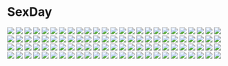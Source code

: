 # SexDay
![](https://konachan.com/image/8e4ddc5cf50cacda7a78c441e810c32c/Konachan.com%20-%2010845%20blush%20bow%20brown_hair%20chocolat_maid_cafe_curio%20dress%20drink%20food%20loli%20maid%20nekonyan%20ribbons%20short_hair%20thighhighs%20wristwear%20yellow_eyes%20yuuki_suzu.jpg)
![](https://konachan.com/jpeg/5e474c0649edcfc53de775037b2007a4/Konachan.com%20-%20274230%20aqua_eyes%20bed%20bell%20blonde_hair%20blush%20bow%20catgirl%20collar%20fang%20long_hair%20nopan%20original%20ribbons%20shirt%20skirt%20tail%20thighhighs%20twintails%20wristwear.jpg)
![](https://konachan.com/jpeg/f23c63ec7f30353b59ccc0369e91fbd5/Konachan.com%20-%20207277%20aqua_eyes%20aqua_hair%20ayasaki_yuu%20bikini%20blush%20boku_to_koi_suru_ponkotsu_akuma%20braids%20breasts%20cleavage%20game_cg%20sayori%20smile%20swimsuit.jpg)
![](https://konachan.com/jpeg/53c3a985b8407ee90ad5eeb89d0144f0/Konachan.com%20-%2050845%20minami-ke%20school_uniform%20uchida_yuka.jpg)
![](https://konachan.com/image/0f52772390ddc0ff1459b1a0a65022d7/Konachan.com%20-%2075843%20katana%20kill_bill%20natsume_aya%20parody%20sword%20tenjou_tenge%20weapon.jpg)
![](https://konachan.com/jpeg/d26e8963ef7ed3682ec6b92576c82669/Konachan.com%20-%2031278%20censored%20game_cg%20lyrical_lyric%20marmalade%20mikeou%20penis.jpg)
![](https://konachan.com/jpeg/f990da5b0c36b2a0a293d09ea8f39877/Konachan.com%20-%20277694%20anthropomorphism%20ass%20gloves%20hat%20kantai_collection%20panties%20pantyhose%20signed%20skirt%20skirt_lift%20underwear%20uniform%20yukimasa_%28nkk145%29.jpg)
![](https://konachan.com/image/9c82d5b242b4dedc186a818793006800/Konachan.com%20-%2044605%20animal%20bird%20blue_eyes%20headphones%20long_hair%20megurine_luka%20pink_hair%20vocaloid.jpg)
![](https://konachan.com/image/a5c0ede97e8efe70c2e5ffc8896a3795/Konachan.com%20-%2034171%20ayanami_rei%20bodysuit%20neon_genesis_evangelion%20skintight.jpg)
![](https://konachan.com/image/ea766d54984a793a8af6f88a245e33b0/Konachan.com%20-%20118601%20ben-to%20blonde_hair%20blue_eyes%20brown_eyes%20hirata_katsuzou%20shaga_ayame%20swimsuit%20white_hair%20yarizui_sen.jpg)
![](https://konachan.com/image/f72b5aee72ecdcfe62e9dc5508f31eb3/Konachan.com%20-%20151055%20blood%20blue_eyes%20brown_hair%20doll%20dress%20flowers%20gary_%28ib%29%20ib%20ib_%28ib%29%20long_hair%20mary_%28ib%29%20nunucco%20purple_eyes%20purple_hair%20red_eyes%20rose%20short_hair%20skirt.jpg)
![](https://konachan.com/image/eceea61f4198fb863adc54bb793f0599/Konachan.com%20-%20137634%20animal%20bird%20clouds%20dragon%20gray_hair%20horns%20ibaraki%20kimono%20long_hair%20male%20mask%20original%20pixiv_fantasia%20pointed_ears%20sky%20wings%20yellow_eyes.jpg)
![](https://konachan.com/image/da5fb792a1ee0e35730e91c8ae5a9da7/Konachan.com%20-%2035320%20tagme.jpg)
![](https://konachan.com/image/8b26fa0c33c212d1a3ab575dca4a0549/Konachan.com%20-%20170084%20black_hair%20blue_eyes%20brown_eyes%20brown_hair%20chibi%20group%20headband%20headphones%20isuzu_hana%20long_hair%20orange_hair%20reizei_mako%20short_hair%20siraha%20weapon.jpg)
![](https://konachan.com/jpeg/3e23faaa1262f659368ee29509a44170/Konachan.com%20-%20209349%20animal_ears%20bed%20blue_eyes%20blush%20brown_hair%20doggirl%20fang%20long_hair%20naked_shirt%20original%20plan_%28planhaplalan%29%20sideboob%20tail%20wink.jpg)
![](https://konachan.com/jpeg/de85e24321b2ad11152a13390aaf414b/Konachan.com%20-%20202774%20anus%20ass%20benifuji_yuria%20blue_eyes%20blush%20censored%20clochette%20cum%20game_cg%20long_hair%20nipples%20nude%20oshiki_hitoshi%20pink_hair%20pussy%20pussy_juice%20twintails.jpg)
![](https://konachan.com/image/1a1db5f41cd76d53d9d653598ddd8c0b/Konachan.com%20-%20252814%20blush%20breasts%20condom%20flowers%20long_hair%20nipples%20no_bra%20noodle-y%20panties%20pink_eyes%20pink_hair%20skirt%20tattoo%20tie%20twintails%20underwear%20vocaloid%20watermark.jpg)
![](https://konachan.com/image/1aabd21a865c52435b1c644dba04e64d/Konachan.com%20-%20240647%20blonde_hair%20blush%20bow%20braids%20dress%20flowers%20hat%20kirisame_marisa%20long_hair%20rain%20socks%20tagme_%28artist%29%20touhou%20water%20witch%20witch_hat.jpg)
![](https://konachan.com/jpeg/978e2d41e9354f8cdbdebfa6eee78203/Konachan.com%20-%20237481%20aliasing%20ass%20black_hair%20blush%20gray_eyes%20matsunaga_kouyou%20original%20skirt%20swimsuit%20white.jpg)
![](https://konachan.com/jpeg/2b27034f1f454473f53b2c292cc32861/Konachan.com%20-%20192066%20akisha%20animal_ears%20ass%20blue_hair%20catgirl%20cirno%20fairy%20grass%20loli%20panties%20short_hair%20sleeping%20socks%20striped_panties%20tail%20touhou%20underwear%20wings.jpg)
![](https://konachan.com/jpeg/8ef814f634cee88a8254d2febef23f12/Konachan.com%20-%20199084%20black_hair%20breasts%20game_cg%20giga%20kamura_masaki%20kino_%28kino_konomi%29%20long_hair%20navel%20nipples%20nude%20ponytail%20shirogane_x_spirits%21%20sleeping%20wet.jpg)
![](https://konachan.com/jpeg/34e246792a470c37e9a7b3655dc16d5e/Konachan.com%20-%20263234%20animal%20bed%20brown_hair%20cat%20long_hair%20original%20ryuga_%28balius%29%20sleeping.jpg)
![](https://konachan.com/jpeg/2f9d98f265ef9cec1be1acb88f5d2988/Konachan.com%20-%20217160%20blonde_hair%20cropped%20don%27t_starve%20gray_eyes%20long_hair%20mirror%20skirt%20soulnightwish%20waifu2x%20wendy_%28don%27t_starve%29.jpg)
![](https://konachan.com/jpeg/0dc03c3e70d5ca01a9fcfa9ba6dd85c2/Konachan.com%20-%20276654%202girls%20bikini%20blush%20brown_hair%20clouds%20girls_frontline%20green_eyes%20hat%20long_hair%20navel%20ponytail%20purple_eyes%20purple_hair%20scan%20sky%20swimsuit.jpg)
![](https://konachan.com/image/2df38d92e3ba758d89638b3fd7fae58a/Konachan.com%20-%20191549%20android_18%20ass%20dragonball%20raburebo%20skintight.jpg)
![](https://konachan.com/jpeg/fb7767190d75f54366ed4f405376f125/Konachan.com%20-%20281627%20black_hair%20blush%20breast_hold%20breasts%20chitanda_eru%20green_eyes%20hyouka%20long_hair%20male%20oreki_houtarou%20purple_eyes%20school_uniform%20short_hair%20signed.jpg)
![](https://konachan.com/jpeg/3c0f8ce366dacfb82cbf7c79b28f0508/Konachan.com%20-%20306823%20gray_hair%20long_hair%20naruwe%20original%20polychromatic%20weapon.jpg)
![](https://konachan.com/jpeg/5d18fd8b4f8dac13e29e6ddbff3aa293/Konachan.com%20-%20135102%202girls%20black_hair%20blue_eyes%20blush%20brown_hair%20cura%20drink%20flat_chest%20game_cg%20gloves%20kneehighs%20loli%20long_hair%20lose%20monobeno%20short_hair%20shorts%20twintails.jpg)
![](https://konachan.com/image/ef2ba161cee1fb1a80c02f919f8f7a01/Konachan.com%20-%20201123%20blush%20boots%20breasts%20brown_eyes%20brown_hair%20byruu%20cleavage%20dress%20gloves%20headdress%20long_hair%20love_live%21_school_idol_project%20minami_kotori%20petals.jpg)
![](https://konachan.com/jpeg/2c8da0accdc35cc25e97bb2e98c6a346/Konachan.com%20-%20233760%20aqua_eyes%20blush%20bow%20braids%20breasts%20dress%20drink%20food%20glasses%20gloves%20group%20hat%20headband%20horns%20kimono%20long_hair%20pizza%20red_eyes%20red_hair%20skirt%20tie%20weapon.jpg)
![](https://konachan.com/image/dc2877394fa52cdb0005218e0754c33e/Konachan.com%20-%2037940%20aquaplus%20game_cg%20leaf%20mitsumi_misato%20to_heart%20to_heart_2%20yuzuhara_konomi.jpg)
![](https://konachan.com/jpeg/0210ba3c7cc0e022bad0ee41eb1b4e34/Konachan.com%20-%20232576%20anou_touko%20blonde_hair%20blush%20breasts%20cake%20caramel_box%20drink%20food%20game_cg%20norita%20purple_eyes%20school_uniform%20semiramis_no_tenbin%20short_hair%20tie.jpg)
![](https://konachan.com/image/db47ca262621c5b3204671c5ede779fa/Konachan.com%20-%2081443%20black_rock_shooter%20bow%20dress%20fire%20gothic%20green_eyes%20horns%20lolita_fashion%20scythe%20skull%20sky%20takanashi_yomi%20weapon.jpg)
![](https://konachan.com/jpeg/b29bad6ee1655fb3c3093539ed3ad924/Konachan.com%20-%20250520%20annin_doufu%20black_hair%20brown_eyes%20dress%20group%20idolmaster%20instrument%20loli%20long_hair%20music%20necklace%20paper%20piano%20ponytail%20sasaki_chie%20skirt%20twintails.jpg)
![](https://konachan.com/image/6909351ef0d01ba6366179ae2682d944/Konachan.com%20-%20147423%20animal%20fan%20fish%20hakurei_reimu%20japanese_clothes%20miko%20sakia%20touhou%20water.jpg)
![](https://konachan.com/image/a0e739e0456474618841820556ac0115/Konachan.com%20-%20180866%20black_hair%20glasses%20katana%20kuina_%28escapegoat%29%20long_hair%20original%20pantyhose%20school_uniform%20skirt%20sword%20water%20weapon%20yellow_eyes.jpg)
![](https://konachan.com/image/0fcd03a0609037e7b55b9f5710194006/Konachan.com%20-%205353%20to_heart.jpg)
![](https://konachan.com/jpeg/43dcbd83c085d7029993138461da6d69/Konachan.com%20-%20126216%20bra%20flowers%20long_hair%20nipples%20nopan%20original%20petals%20see_through%20thighhighs%20tinkerbell%20tinkle%20underwear.jpg)
![](https://konachan.com/jpeg/a708b2ebdbac13e48e89aea2ba30231b/Konachan.com%20-%20305858%20ass%20breasts%20cleavage%20houchi_shoujo%20long_hair%20mrpeanut_88%20thighhighs%20twintails.jpg)
![](https://konachan.com/image/ff133521ab30ad52aa7a0bfabe859fb5/Konachan.com%20-%20221898%20admiral_%28kancolle%29%20anthropomorphism%20fingering%20kantai_collection%20komone_ushio%20mutsuki_%28kancolle%29.jpg)
![](https://konachan.com/image/ef3298003c687776a2d8c9d9f96de177/Konachan.com%20-%2010268%20blonde_hair%20dress%20green_eyes%20long_hair%20mikeou%20pink_chuchu.jpg)
![](https://konachan.com/image/d590374290169b5d964fbba11c336598/Konachan.com%20-%20119506%20blue_eyes%20breasts%20censored%20christmas%20gloves%20hong_meiling%20long_hair%20nipples%20nopan%20pussy%20red_hair%20shirt_lift%20syroh%20touhou.jpg)
![](https://konachan.com/image/3b090cdab3141a9881e392fa94b64f96/Konachan.com%20-%2042006%20kamishirasawa_keine%20touhou.jpg)
![](https://konachan.com/jpeg/f9349cad5e422fd1facea6dfe2ec215a/Konachan.com%20-%20173554%203rd_eye%20akashi_%28gensou_no_idea%29%20blue_eyes%20blush%20brown_hair%20clouds%20game_cg%20gensou_no_idea%20himawari_%28gensou_no_idea%29%20long_hair%20night%20red_hair%20twintails.jpg)
![](https://konachan.com/jpeg/da24dabb9a672e1799467cf75940aaad/Konachan.com%20-%20269387%202girls%20blush%20elbow_gloves%20fang%20fate_%28series%29%20gloves%20loli%20long_hair%20navel%20pink_eyes%20tattoo%20thighhighs%20toraishi_666%20twintails%20white_hair%20wings.jpg)
![](https://konachan.com/jpeg/40e4ff2b2aa1e0912861660689b35196/Konachan.com%20-%20286576%20ass%20breasts%20cameltoe%20catgirl%20fang%20gloves%20koumo%20long_hair%20nipples%20panties%20pantyhose%20red_eyes%20red_hair%20shorts%20skintight%20underwear%20wink%20xenoblade.jpg)
![](https://konachan.com/image/22dba38e50772b551b0bad3a14085b86/Konachan.com%20-%2073122%20akino_shin%20bicolored_eyes%20food%20galge.com%20logo%20long_hair%20nipples%20original%20panties%20purple_hair%20thighhighs%20underwear.jpg)
![](https://konachan.com/image/15e13558865b964a7539c26a013ce7b6/Konachan.com%20-%2025528%20blue%20eureka%20eureka_seven.jpeg)
![](https://konachan.com/image/957aa47a6ef3357fdde048203063e84b/Konachan.com%20-%20305257%20baikalseal%20black_hair%20kamado_nezuko%20kimetsu_no_yaiba%20long_hair%20petals%20red_eyes.jpg)
![](https://konachan.com/image/4537d5ba5c16e374e5ab72d89dea39dc/Konachan.com%20-%2051414%20fate_testarossa%20k-on%21%20mahou_shoujo_lyrical_nanoha%20mahou_shoujo_lyrical_nanoha_a%27s%20mahou_shoujo_lyrical_nanoha_strikers%20nakano_azusa%20parody.jpg)
![](https://konachan.com/image/89e64098233116fb75664f911783df44/Konachan.com%20-%20196306%20animal_ears%20ass%20blonde_hair%20blue_eyes%20catgirl%20gloves%20original%20panties%20short_hair%20tail%20underwear%20voice_lover%20yanagihara_mitsuki.jpg)
![](https://konachan.com/jpeg/4dc894b437c1832e11ed50e6465daa19/Konachan.com%20-%20228224%20clouds%20kimi_no_na_wa%20male%20manako_%28manatera%29%20miyamizu_mitsuha%20rainbow%20school_uniform%20sky%20sunset%20tachibana_taki.jpg)
![](https://konachan.com/jpeg/66ce0ec16e843ff40ac8dcd9fa461a32/Konachan.com%20-%20193601%202girls%20asanagi%20ass%20black_hair%20blush%20breasts%20cameltoe%20christmas%20cleavage%20dress%20food%20hat%20long_hair%20no_bra%20panties%20santa_hat%20thighhighs%20underwear.jpg)
![](https://konachan.com/jpeg/be4062372852a7b32efc5456ff833b5e/Konachan.com%20-%2087265%20chibi%20hirose_madoka%20school_uniform%20suzumiya_haruhi%20suzumiya_haruhi_no_yuutsu%20white.jpg)
![](https://konachan.com/jpeg/b6824f9671aed2ad5396c307392c25d7/Konachan.com%20-%20249242%20aqua_hair%20book%20gumi%20hatsune_miku%20headphones%20ia%20kagamine_len%20kagamine_rin%20long_hair%20microphone%20tie%20twintails%20underl%20vocaloid.jpg)
![](https://konachan.com/jpeg/be8bec95feaff2425679a4149a99791a/Konachan.com%20-%20225546%20asuka_minato%20blonde_hair%20braids%20breasts%20cleavage%20gray_hair%20green_eyes%20long_hair%20male%20otome_domain%20palette_qualia%20red_eyes%20sayori%20scan%20short_hair%20trap.jpg)
![](https://konachan.com/image/f6392192a34fd86ff708759ea706aa35/Konachan.com%20-%20176119%20aqua_hair%20asuku_%2869-1-31%29%20blue_eyes%20hatsune_miku%20long_hair%20skirt%20thighhighs%20tie%20twintails%20vocaloid.jpg)
![](https://konachan.com/image/d32d08ee2d505e9742871ecdde5ac68f/Konachan.com%20-%2073024%20blush%20hat%20kamiya_yuu%20moriya_suwako%20touhou%20wink.jpg)
![](https://konachan.com/image/5e171512d166a7c7b2d4626da7f47d7b/Konachan.com%20-%2066705%20hatsune_miku%20twintails%20vocaloid.jpg)
![](https://konachan.com/image/e7a8f24ba85b11b0df1430df127c3d4c/Konachan.com%20-%20247259%20original%20pixiv_fantasia%20swd3e2.jpg)
![](https://konachan.com/image/6d948fa77df91d2be9bc06414b96a061/Konachan.com%20-%20132878%20idolmaster%20kisaragi_chihaya.jpg)
![](https://konachan.com/image/68d0bed3bf06680e161475f64caa2b23/Konachan.com%20-%2060232%20animal_ears%20glasses%20perrine-h_clostermann%20strike_witches%20tail.jpg)
![](https://konachan.com/image/3a847ccf5ed85256e9efd773d993eb58/Konachan.com%20-%2073981%20barefoot%20black_hair%20blonde_hair%20cape%20dress%20flowers%20gloves%20long_hair%20mask%20moon%20night%20original%20red_eyes%20short_hair%20sky%20stars.jpg)
![](https://konachan.com/image/f2878176ceaf00474569169dfac66e7d/Konachan.com%20-%2023294%20alucard%20hellsing%20integra_wingates_hellsing.jpg)
![](https://konachan.com/jpeg/a430d0a48a1e8edcc11f05e8d0ecd364/Konachan.com%20-%20172140%20apron%20ass%20brown_hair%20game_cg%20gloves%20m_de_pink%20naked_apron%20purple_eyes%20saxasa_kisuk%20shinano_kurumi%20short_hair%20sideboob%20tsukue_otome.jpg)
![](https://konachan.com/image/dfe9f323d44cc2fda8578b49657ebe55/Konachan.com%20-%2014642%20ayanami_rei%20neon_genesis_evangelion%20wings.jpg)
![](https://konachan.com/image/09e03798b385e8a936de59f92ad2984c/Konachan.com%20-%20256699%20black_hair%20glasses%20japanese_clothes%20miko%20murakami_suigun%20original%20school_swimsuit%20school_uniform%20short_hair%20sport%20swimsuit%20tennis%20wet.jpg)
![](https://konachan.com/image/d33201e68446d195959ed24bc77f0acb/Konachan.com%20-%20191852%20breasts%20cleavage%20daitoshokan_no_hitsujikai%20kodachi_nagi%20no_bra%20nyantype%20open_shirt%20panties%20scan%20school_uniform%20tagme_%28artist%29%20thighhighs%20underwear.jpg)
![](https://konachan.com/image/c7b72862291187f46def1f0997206371/Konachan.com%20-%2032404%20gothic%20pink_eyes%20rozen_maiden%20suigintou%20white_hair%20wings.jpg)
![](https://konachan.com/image/3e018cc8812d25d3811e0806db5ad5d0/Konachan.com%20-%20234213%20blue_eyes%20blue_hair%20dress%20furapechi%20hat%20mononobe_no_futo%20petals%20ponytail%20ribbons%20touhou.jpg)
![](https://konachan.com/image/500e991bd69fdc2d6e82e3f091068652/Konachan.com%20-%2011359%20ragnarok_online%20white_smith.jpg)
![](https://konachan.com/image/c72156975fa45462f202f3bb649b09ce/Konachan.com%20-%20156158%20bow%20brown_hair%20dress%20gun%20reiuji_utsuho%20total9%20touhou%20weapon%20wings%20yellow_eyes.jpg)
![](https://konachan.com/image/2e67c5aa39ea22b716db788fe68c798e/Konachan.com%20-%20156096%20bikini_top%20breasts%20cleavage%20elrowa%20glasses%20gloves%20guitar%20hatsune_miku%20instrument%20kaito%20male%20meiko%20microphone%20navel%20scarf%20thighhighs%20tie%20vocaloid.jpg)
![](https://konachan.com/image/7dc8c3d67834a940ae49c39841530ae3/Konachan.com%20-%20236717%20clouds%20landscape%20nobody%20original%20scenic%20shamoji%20sky%20tree.jpg)
![](https://konachan.com/jpeg/236af38060bea0e16d97de70497f255e/Konachan.com%20-%20239940%20black_hair%20blonde_hair%20brown_hair%20chibi%20fate_%28series%29%20gloves%20gun%20hat%20katana%20long_hair%20male%20ponytail%20short_hair%20sword%20thighhighs%20weapon%20yukata.jpg)
![](https://konachan.com/jpeg/114bf8ef3ed6b94dcc00e43b56cfeda3/Konachan.com%20-%20211800%20all_male%20bicycle%20blonde_hair%20building%20cigarette%20drink%20green_hair%20male%20one_piece%20roronoa_zoro%20sanji%20scenic%20snow%20thighhighs%20watermark%20winter.jpg)
![](https://konachan.com/image/1e7efd6494bd097bde9a094ee30824cd/Konachan.com%20-%2077204%20flyable_heart%20itou_noiji%20kimi_no_nagori_wa_shizuka_ni_yurete%20school_uniform%20shirasagi_mayuri%20sky.jpg)
![](https://konachan.com/image/5d831967562790d3e9bcf4aa7bd54e9f/Konachan.com%20-%2064971%20persona%20persona_3%20sanada_akihiko.jpg)
![](https://konachan.com/jpeg/ae6fc4ebc742fe3dc3abbf4aaf0ed233/Konachan.com%20-%20220473%20blush%20brown_hair%20close%20levi9452%20long_hair%20original%20red_eyes%20school_uniform.jpg)
![](https://konachan.com/image/1c677363bea4db423cd0b4fa8036765c/Konachan.com%20-%20171633%20araragi_karen%20araragi_tsukihi%20black_hair%20breast_hold%20erect_nipples%20kimono%20loli%20long_hair%20nisemonogatari%20purple_eyes%20school_uniform%20short_hair.jpg)
![](https://konachan.com/jpeg/1c9c0f88dfcf842932a085c3a2ed06c5/Konachan.com%20-%20174677%20breasts%20cleavage%20futaba_shou%20game_cg%20green_eyes%20ichiban_janakya_dame_desu_ka%3F%20male%20nanase_meruchi%20purple_hair%20rosebleu%20shijou_sango%20short_hair.jpg)
![](https://konachan.com/jpeg/36cbf53a4450088a0f07df7bfacff210/Konachan.com%20-%20185792%202girls%20candy%20food%20fu-ta%20gray_eyes%20gray_hair%20lollipop%20original%20skirt%20thighhighs%20tie%20usami_taiga.jpg)
![](https://konachan.com/image/48ea87f8538a83522d953bebe6f5754e/Konachan.com%20-%209793%20andou_mahoro%20bed%20blush%20mahoromatic%20panties%20underwear.jpg)
![](https://konachan.com/jpeg/d8f3f6d74d9101acdd9bcc803263a44d/Konachan.com%20-%20126357%20bicycle%20bikini%20long_hair%20matsumoto_noriyuki%20original%20swimsuit.jpg)
![](https://konachan.com/image/aaa4a7c899c62d2ea1b86943dbe4d596/Konachan.com%20-%20289993%20long_hair%20maeda_mic%20original%20scenic.jpg)
![](https://konachan.com/image/2d76e3ff0fdbd3b2ca22da72353386df/Konachan.com%20-%207271%20gagraphic%20logo%20mermaid%20rami%20watermark.jpg)
![](https://konachan.com/image/13a739a9cc8142d9e19dfcb4b6212c58/Konachan.com%20-%20166671%202girls%20breasts%20chain%20cleavage%20crossover%20gloves%20hoodie%20koutari_yuu%20long_hair%20navel%20rouzille%20rwby%20scarf%20short_hair%20shorts%20thighhighs%20white_hair.jpg)
![](https://konachan.com/jpeg/85dd1e198e193f99a743e3a69058652d/Konachan.com%20-%2019958%20hiiragi_akao%20jinki_extend.jpg)
![](https://konachan.com/jpeg/c9ccbc981bee518945762a61af1b0047/Konachan.com%20-%20209015%20bikini%20blush%20cameltoe%20censored%20erect_nipples%20game_cg%20long_hair%20miyasu_risa%20penis%20rizuri_mcdowell%20swimsuit%20unlucky_re%3Abirth_reverse%20windmill_%28company%29.jpg)
![](https://konachan.com/jpeg/94fd1200bce193f800dc3ce1f051bd2f/Konachan.com%20-%20262239%20ass%20azur_lane%20bow%20breasts%20cleavage%20dress%20gloves%20gray%20gray_hair%20long_hair%20maid%20no_bra%20nopan%20pantyhose%20petals%20ribbons%20scan%20stockings%20twintails%20wristwear.jpg)
![](https://konachan.com/jpeg/a0863aa87550dfca8abaa88d27e98ab7/Konachan.com%20-%20287439%20airmisuzu%20aliasing%20animal%20blush%20book%20breasts%20feathers%20gloves%20green_eyes%20katarina%20league_of_legends%20long_hair%20paper%20pink_hair%20tie.jpg)
![](https://konachan.com/jpeg/cc0de4d2aeb2cd041234b842ceaeb7d8/Konachan.com%20-%20271875%20aqua_eyes%20bed%20blue_hair%20blush%20dress%20headband%20horns%20kanna_kamui%20kobayashi-san_chi_no_maid_dragon%20kyle_%28kairunoburogu%29%20nopan%20socks%20tail%20yellow.jpg)
![](https://konachan.com/image/c16fe67b274ea87a2d1b2772c1e9b1db/Konachan.com%20-%20190338%20black_hair%20blue_eyes%20dress%20flowers%20jugatsu_junichi%20leaves%20long_hair%20original.jpg)
![](https://konachan.com/jpeg/a3a06540f19147e81731cd4c80c0724b/Konachan.com%20-%2092557%20animal_ears%20aqua_eyes%20blonde_hair%20kneehighs%20mizuhashi_parsee%20ootsuki_wataru%20pointed_ears%20short_hair%20touhou.jpg)
![](https://konachan.com/image/c68de191819c92013f3c7a2cca50482d/Konachan.com%20-%20208321%20blonde_hair%20close%20long_hair%20madyy%20monogatari_%28series%29%20owarimonogatari%20sodachi_oikura%20twintails%20yellow_eyes.jpg)
![](https://konachan.com/image/319c5ce226e8afa30774752af07b7b18/Konachan.com%20-%2024765%20all_male%20deidara%20male%20naruto%20shounen_ai%20uchiha_itachi.jpg)
![](https://konachan.com/jpeg/f59e24ee243c063e3cff4725d088e278/Konachan.com%20-%20184394%20animal%20bird%20dress%20fenbei_%28relear%29%20green_hair%20hatsune_miku%20vocaloid.jpg)
![](https://konachan.com/jpeg/7b70d9758422c21ce6f3707c0198048d/Konachan.com%20-%20194702%20anthropomorphism%20ass%20close%20gloves%20kantai_collection%20panties%20shimakaze_%28kancolle%29%20skirt%20thighhighs%20underwear%20white%20zack_%28haiuinndo%29.jpg)
![](https://konachan.com/jpeg/b66f357d05824c6b90e2c83f62712533/Konachan.com%20-%2086162%20black_hair%20glasses%20lucky_star%20school_uniform%20tamura_hiyori%20white.jpg)
![](https://konachan.com/jpeg/1a3210a405362c65a2c2c69bdb6a264d/Konachan.com%20-%2038426%20akino_momiji%20cuffs_%28studio%29%20sakura_musubi.jpg)

